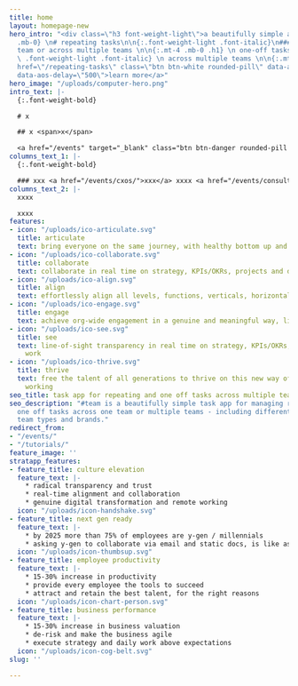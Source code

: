 ```yaml
---
title: home
layout: homepage-new
hero_intro: "<div class=\"h3 font-weight-light\">a beautifully simple app for</div>\n\n{:.mt-4
  .mb-0} \n# repeating tasks\n\n{:.font-weight-light .font-italic}\n##### for one
  team or across multiple teams \n\n{:.mt-4 .mb-0 .h1} \n one-off tasks \n\n{:.h5
  \ .font-weight-light .font-italic} \n across multiple teams \n\n{:.mt-5 .mb-0}  \n<a
  href=\"/repeating-tasks\" class=\"btn btn-white rounded-pill\" data-aos=\"fade-left\"
  data-aos-delay=\"500\">learn more</a>"
hero_image: "/uploads/computer-hero.png"
intro_text: |-
  {:.font-weight-bold}

  # x

  ## x <span>x</span>

  <a href="/events" target="_blank" class="btn btn-danger rounded-pill mt-3">Book an event</a>
columns_text_1: |-
  {:.font-weight-bold}

  ### xxx <a href="/events/cxos/">xxx</a> xxxx <a href="/events/consultants/">xxx</a> xxxx
columns_text_2: |-
  xxxx

  xxxx
features:
- icon: "/uploads/ico-articulate.svg"
  title: articulate
  text: bring everyone on the same journey, with healthy bottom up and top down inspiration
- icon: "/uploads/ico-collaborate.svg"
  title: collaborate
  text: collaborate in real time on strategy, KPIs/OKRs, projects and day-to-day work
- icon: "/uploads/ico-align.svg"
  title: align
  text: effortlessly align all levels, functions, verticals, horizontals and geographies
- icon: "/uploads/ico-engage.svg"
  title: engage
  text: achieve org-wide engagement in a genuine and meaningful way, like never before
- icon: "/uploads/ico-see.svg"
  title: see
  text: line-of-sight transparency in real time on strategy, KPIs/OKRs, people and
    work
- icon: "/uploads/ico-thrive.svg"
  title: thrive
  text: free the talent of all generations to thrive on this new way of thinking and
    working
seo_title: task app for repeating and one off tasks across multiple teams
seo_description: "#team is a beautifully simple task app for managing repeating and
  one off tasks across one team or multiple teams - including different time zones,
  team types and brands."
redirect_from:
- "/events/"
- "/tutorials/"
feature_image: ''
stratapp_features:
- feature_title: culture elevation
  feature_text: |-
    * radical transparency and trust
    * real-time alignment and collaboration
    * genuine digital transformation and remote working
  icon: "/uploads/icon-handshake.svg"
- feature_title: next gen ready
  feature_text: |-
    * by 2025 more than 75% of employees are y-gen / millennials
    * asking y-gen to collaborate via email and static docs, is like asking all of us to go back to using fax machines
  icon: "/uploads/icon-thumbsup.svg"
- feature_title: employee productivity
  feature_text: |-
    * 15-30% increase in productivity
    * provide every employee the tools to succeed
    * attract and retain the best talent, for the right reasons
  icon: "/uploads/icon-chart-person.svg"
- feature_title: business performance
  feature_text: |-
    * 15-30% increase in business valuation
    * de-risk and make the business agile
    * execute strategy and daily work above expectations
  icon: "/uploads/icon-cog-belt.svg"
slug: ''

---
```

